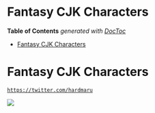 
# Fantasy CJK Characters

<!-- START doctoc generated TOC please keep comment here to allow auto update -->
<!-- DON'T EDIT THIS SECTION, INSTEAD RE-RUN doctoc TO UPDATE -->
**Table of Contents**  *generated with [DocToc](https://github.com/thlorenz/doctoc)*

- [Fantasy CJK Characters](#fantasy-cjk-characters)

<!-- END doctoc generated TOC please keep comment here to allow auto update -->


# Fantasy CJK Characters


[`https://twitter.com/hardmaru`](https://twitter.com/hardmaru/status/1611237067589095425?ref_src=twsrc%5Etfw%7Ctwcamp%5Etweetembed%7Ctwterm%5E1611237067589095425%7Ctwgr%5E0d75f87a40ec63aeb2272a22ca2be7daaed58cc0%7Ctwcon%5Es1_&ref_url=https%3A%2F%2Flanguagelog.ldc.upenn.edu%2Fnll%2F%3Fp%3D57599)

![](raw/main/FlxDkcRXoAAOtNV.jpeg)
